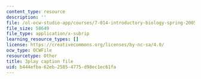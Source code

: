 ```yaml
---
content_type: resource
description: ''
file: /ol-ocw-studio-app/courses/7-014-introductory-biology-spring-2005/b444efba62eb25854775d98ec1ec61fa_7ZlzvS7YoSM.srt
file_size: 58649
file_type: application/x-subrip
learning_resource_types: []
license: https://creativecommons.org/licenses/by-nc-sa/4.0/
ocw_type: OCWFile
resourcetype: Other
title: 3play caption file
uid: b444efba-62eb-2585-4775-d98ec1ec61fa
---
```

